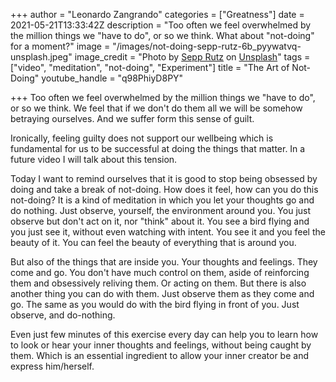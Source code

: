 +++
author = "Leonardo Zangrando"
categories = ["Greatness"]
date = 2021-05-21T13:33:42Z
description = "Too often we feel overwhelmed by the million things we \"have to do\", or so we think. What about \"not-doing\" for a moment?"
image = "/images/not-doing-sepp-rutz-6b_pyywatvq-unsplash.jpeg"
image_credit = "Photo by [Sepp Rutz](https://unsplash.com/@rutzsepp?utm_source=unsplash&utm_medium=referral&utm_content=creditCopyText) on [Unsplash](https://unsplash.com/s/photos/pause?utm_source=unsplash&utm_medium=referral&utm_content=creditCopyText)"
tags = ["video", "meditation", "not-doing", "Experiment"]
title = "The Art of Not-Doing"
youtube_handle = "q98PhiyD8PY"

+++
Too often we feel overwhelmed by the million things we "have to do", or so we think. We feel that if we don't do them all we will be somehow betraying ourselves. And we suffer form this sense of guilt.

Ironically, feeling guilty does not support our wellbeing which is fundamental for us to be successful at doing the things that matter. In a future video I will talk about this tension. 

Today I want to remind ourselves that it is good to stop being obsessed by doing and take a break of not-doing. How does it feel, how can you do this not-doing? It is a kind of meditation in which you let your thoughts go and do nothing. Just observe, yourself, the environment around you. You just observe but don't act on it, nor "think" about it. You see a bird flying and you just see it, without even watching with intent. You see it and you feel the beauty of it. You can feel the beauty of everything that is around you.

But also of the things that are inside you. Your thoughts and feelings. They come and go. You don't have much control on them, aside of reinforcing them and obsessively reliving them. Or acting on them. But there is also another thing you can do with them. Just observe them as they come and go. The same as you would do with the bird flying in front of you. Just observe, and do-nothing.

Even just few minutes of this exercise every day can help you to learn how to look or hear your inner thoughts and feelings, without being caught by them. Which is an essential ingredient to allow your inner creator be and express him/herself.